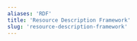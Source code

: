 ```yaml
---
aliases: 'RDF'
title: 'Resource Description Framework'
slug: 'resource-description-framework'
---
```



